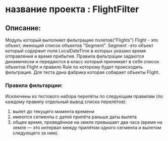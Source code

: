 # название проекта : FlightFilter
## Описание: 
Модуль который выполняет фильтрацию полетов("Flights")
Flight - это объект, имеющий список объектов  "Segment".
Segment -это объект который содержит поля LocalDateTime  в которых указано время отправления и время прибытия.
Правила фильтрации задаются динамически и передаются в класс который принимает в себя список объектов Flight и правило Rule по которому будет происходить фильтрация.
Для теста дана фабрика которая собирает объекты Flight. 

### Правила фильтарции: 
Исключены  из тестового набора перелёты по следующим правилам (по каждому правилу  отдельный вывод списка перелётов):
1.	вылет до текущего момента времени
2.	имеются сегменты с датой прилёта раньше даты вылета
3.	общее время, проведённое на земле превышает два часа (время на земле — это интервал между прилётом одного сегмента и вылетом следующего за ним).









